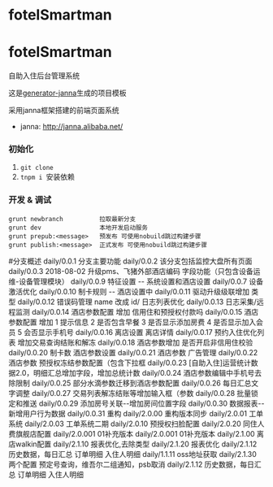 # fotelSmartman
# fotelSmartman

自助入住后台管理系统

这是[generator-janna](http://gitlab.alibaba-inc.com/trip-tools/generator-janna)生成的项目模板

采用janna框架搭建的前端页面系统

* janna: http://janna.alibaba.net/

### 初始化
1. ```git clone```
2. ```tnpm i ```安装依赖

### 开发 & 调试
```
grunt newbranch          拉取最新分支
grunt dev                本地开发启动服务
grunt prepub:<message>   预发布 可使用nobuild跳过构建步骤
grunt publish:<message>  正式发布 可使用nobuild跳过构建步骤
```
#分支概述
daily/0.0.1 分支主要功能
daily/0.0.2 该分支包括监控大盘所有页面
daily/0.0.3 2018-08-02 升级pms、飞猪外部酒店编码 字段功能（只包含设备运维-设备管理模块）
daily/0.0.9 特征设置 -- 系统设置和酒店设置
daily/0.0.7 设备激活优化
daily/0.0.10 制卡规则 -- 酒店设置中
daily/0.0.11 驱动升级级联增加 类型
daily/0.0.12 错误码管理 name 改成 id/ 日志列表优化
daily/0.0.13 日志采集/远程监测
daily/0.0.14 酒店参数配置 增加 信用住和预授权付款吗
daily/0.0.15 酒店参数配置 增加 1 提示信息 2 是否包含早餐  3 是否显示添加房费 4 是否显示加入会员 5 会否显示手机号
daily/0.0.16 离店设置  离店详情
daily/0.0.17 预约入住优化列表  增加交易查询结账和解冻
daily/0.0.18 酒店参数增加 是否开启非信用住校验
daily/0.0.20 制卡数 酒店参数设置
daily/0.0.21 酒店参数  广告管理
daily/0.0.22 酒店参数  预授权冻结参数配置（包含下拉框
daily/0.0.23 [自助入住]运营统计数据2.0，明细汇总增加字段，增加总统计数
daily/0.0.24 酒店参数编辑中手机号去除限制
daily/0.0.25 部分水滴参数迁移到酒店参数配置
daily/0.0.26 每日汇总文字调整
daily/0.0.27 交易列表解冻结账等增加输入框（参数
daily/0.0.28 批量锁定和推送
daily/0.0.29 添加房号关联--增加房间位置字段
daily/0.0.30 数据报表--新增用户行为数据
daily/0.0.31 重构
daily/2.0.00 重构版本同步
daily/2.0.01 工单系统
daily/2.0.03 工单系统二期
daily/2.0.10 预授权扫脸配置
daily/2.0.20 同住人费旗舰店配置
daily/2.0.001 01补充版本
daily/2.0.001 01补充版本
daily/2.1.00 离店walkin配置
daily/2.1.10 报表优化,去除类型
daily/2.1.20 报表优化
daily/2.1.12 历史数据，每日汇总 订单明细 入住人明细
daily/1.1.11 oss地址获取
daily/2.1.30 两个配置 预定号查询，维吾尔二组通知，psb取消
daily/2.1.12 历史数据，每日汇总 订单明细 入住人明细
